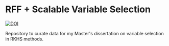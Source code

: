 # RFF + Scalable Variable Selection



[![DOI](https://zenodo.org/badge/339888403.svg)](https://zenodo.org/badge/latestdoi/339888403)


Repository to curate data for my Master's dissertation on variable selection in RKHS methods.

